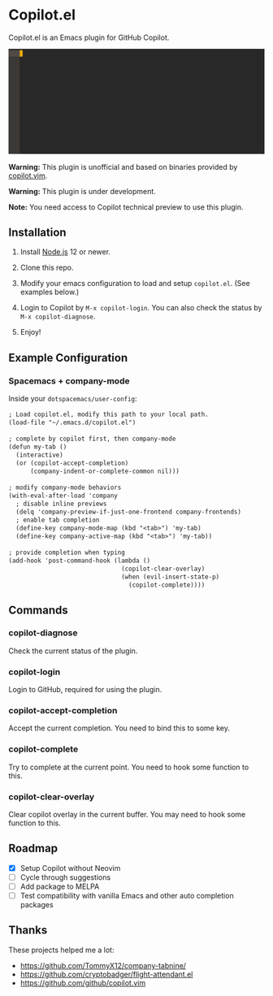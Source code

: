 # Copilot.el

Copilot.el is an Emacs plugin for GitHub Copilot.

![](assets/demo.gif)

**Warning:** This plugin is unofficial and based on binaries provided by [copilot.vim](https://github.com/github/copilot.vim).

**Warning:** This plugin is under development.

**Note:** You need access to Copilot technical preview to use this plugin.

## Installation

1. Install [Node.js](https://nodejs.org/en/download/) 12 or newer.

2. Clone this repo.

3. Modify your emacs configuration to load and setup `copilot.el`. (See examples below.)

4. Login to Copilot by `M-x copilot-login`. You can also check the status by `M-x copilot-diagnose`.

5. Enjoy!

## Example Configuration

### Spacemacs + company-mode

Inside your `dotspacemacs/user-config`:

```elisp
; Load copilot.el, modify this path to your local path.
(load-file "~/.emacs.d/copilot.el")

; complete by copilot first, then company-mode
(defun my-tab ()
  (interactive)
  (or (copilot-accept-completion)
      (company-indent-or-complete-common nil)))

; modify company-mode behaviors
(with-eval-after-load 'company
  ; disable inline previews
  (delq 'company-preview-if-just-one-frontend company-frontends)
  ; enable tab completion
  (define-key company-mode-map (kbd "<tab>") 'my-tab)
  (define-key company-active-map (kbd "<tab>") 'my-tab))

; provide completion when typing
(add-hook 'post-command-hook (lambda ()
                               (copilot-clear-overlay)
                               (when (evil-insert-state-p)
                                 (copilot-complete))))
```

## Commands

### copilot-diagnose

Check the current status of the plugin.

### copilot-login

Login to GitHub, required for using the plugin.

### copilot-accept-completion

Accept the current completion. You need to bind this to some key.

### copilot-complete

Try to complete at the current point. You need to hook some function to this.

### copilot-clear-overlay

Clear copilot overlay in the current buffer. You may need to hook some function to this.


## Roadmap

+ [x] Setup Copilot without Neovim
+ [ ] Cycle through suggestions
+ [ ] Add package to MELPA
+ [ ] Test compatibility with vanilla Emacs and other auto completion packages

## Thanks

These projects helped me a lot:

+ https://github.com/TommyX12/company-tabnine/
+ https://github.com/cryptobadger/flight-attendant.el
+ https://github.com/github/copilot.vim
